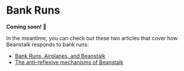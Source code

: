 # Bank Runs

**Coming soon! 🌱**&#x20;

In the meantime, you can check out these two articles that cover how Beanstalk responds to bank runs:

* [Bank Runs, Airplanes, and Beanstalk](https://bean.money/blog/bank-runs-airplanes-and-beanstalk)
* [The anti-reflexive mechanisms of Beanstalk](https://mirror.xyz/astn.eth/-FgCVHv5fKBDTwwMPRfXG2bMLzXekW1PH0dVDbsSArI)
